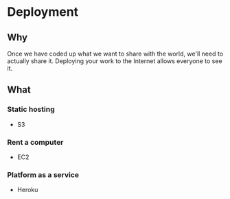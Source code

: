 # Deployment

## Why
Once we have coded up what we want to share with the world, we'll need to actually share it. Deploying your work to the Internet allows everyone to see it. 

## What
### Static hosting
- S3

### Rent a computer
- EC2

### Platform as a service
- Heroku

